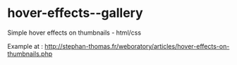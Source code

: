 # hover-effects--gallery
Simple hover effects on thumbnails - html/css

Example at : http://stephan-thomas.fr/weboratory/articles/hover-effects-on-thumbnails.php
